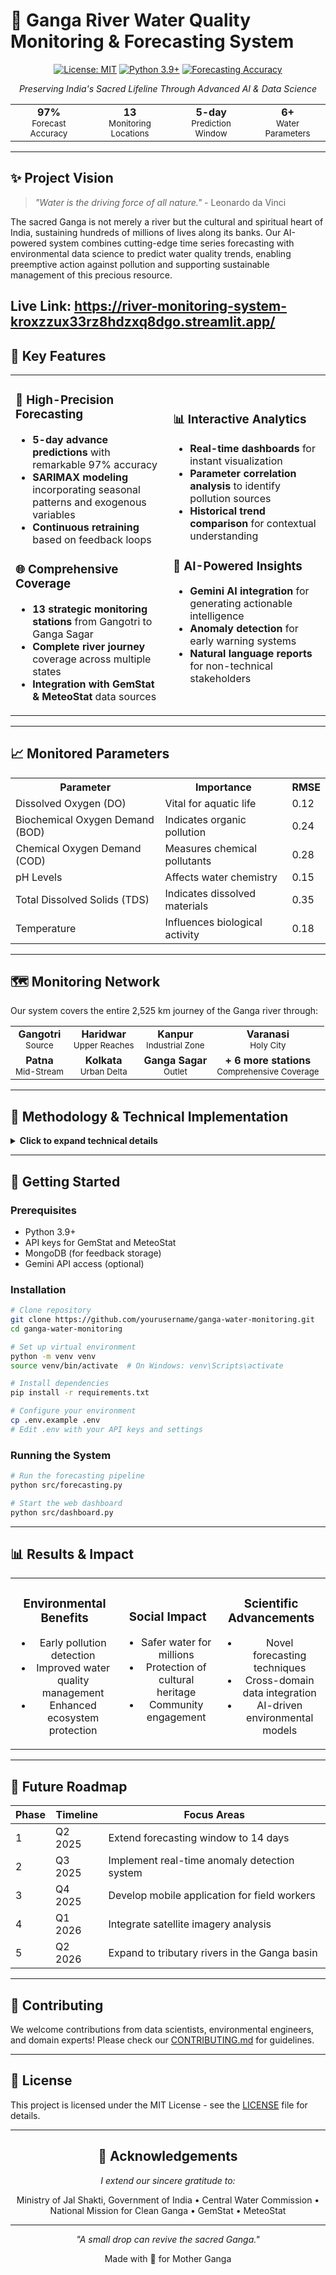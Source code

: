 # 🌊 Ganga River Water Quality Monitoring & Forecasting System

<div align="center">

[![License: MIT](https://img.shields.io/badge/License-MIT-yellow.svg)](https://opensource.org/licenses/MIT)
[![Python 3.9+](https://img.shields.io/badge/python-3.9+-blue.svg)](https://www.python.org/downloads/)
[![Forecasting Accuracy](https://img.shields.io/badge/Forecasting%20Accuracy-97%25-brightgreen.svg)](https://github.com/yourusername/ganga-water-monitoring)

*Preserving India's Sacred Lifeline Through Advanced AI & Data Science*

</div>

<div align="center">
<table>
<tr>
<td align="center">
<strong>97%</strong><br>
<small>Forecast Accuracy</small>
</td>
<td align="center">
<strong>13</strong><br>
<small>Monitoring Locations</small>
</td>
<td align="center">
<strong>5-day</strong><br>
<small>Prediction Window</small>
</td>
<td align="center">
<strong>6+</strong><br>
<small>Water Parameters</small>
</td>
</tr>
</table>
</div>

---

## ✨ Project Vision

> *"Water is the driving force of all nature."* - Leonardo da Vinci

The sacred Ganga is not merely a river but the cultural and spiritual heart of India, sustaining hundreds of millions of lives along its banks. Our AI-powered system combines cutting-edge time series forecasting with environmental data science to predict water quality trends, enabling preemptive action against pollution and supporting sustainable management of this precious resource.

Live Link: https://river-monitoring-system-kroxzzux33rz8hdzxq8dgo.streamlit.app/
---

## 🌟 Key Features

<table>
<tr>
<td width="50%">

### 🔮 High-Precision Forecasting
- **5-day advance predictions** with remarkable 97% accuracy
- **SARIMAX modeling** incorporating seasonal patterns and exogenous variables
- **Continuous retraining** based on feedback loops

### 🌐 Comprehensive Coverage
- **13 strategic monitoring stations** from Gangotri to Ganga Sagar
- **Complete river journey** coverage across multiple states
- **Integration with GemStat & MeteoStat** data sources

</td>
<td width="50%">

### 📊 Interactive Analytics
- **Real-time dashboards** for instant visualization
- **Parameter correlation analysis** to identify pollution sources
- **Historical trend comparison** for contextual understanding

### 🧠 AI-Powered Insights
- **Gemini AI integration** for generating actionable intelligence
- **Anomaly detection** for early warning systems
- **Natural language reports** for non-technical stakeholders

</td>
</tr>
</table>

---

## 📈 Monitored Parameters

<div align="center">
<table>
<tr>
<th>Parameter</th>
<th>Importance</th>
<th>RMSE</th>
</tr>
<tr>
<td>Dissolved Oxygen (DO)</td>
<td>Vital for aquatic life</td>
<td>0.12</td>
</tr>
<tr>
<td>Biochemical Oxygen Demand (BOD)</td>
<td>Indicates organic pollution</td>
<td>0.24</td>
</tr>
<tr>
<td>Chemical Oxygen Demand (COD)</td>
<td>Measures chemical pollutants</td>
<td>0.28</td>
</tr>
<tr>
<td>pH Levels</td>
<td>Affects water chemistry</td>
<td>0.15</td>
</tr>
<tr>
<td>Total Dissolved Solids (TDS)</td>
<td>Indicates dissolved materials</td>
<td>0.35</td>
</tr>
<tr>
<td>Temperature</td>
<td>Influences biological activity</td>
<td>0.18</td>
</tr>
</table>
</div>

---

## 🗺️ Monitoring Network

Our system covers the entire 2,525 km journey of the Ganga river through:

<div align="center">
<table>
<tr>
<td align="center"><strong>Gangotri</strong><br><small>Source</small></td>
<td align="center"><strong>Haridwar</strong><br><small>Upper Reaches</small></td>
<td align="center"><strong>Kanpur</strong><br><small>Industrial Zone</small></td>
<td align="center"><strong>Varanasi</strong><br><small>Holy City</small></td>
</tr>
<tr>
<td align="center"><strong>Patna</strong><br><small>Mid-Stream</small></td>
<td align="center"><strong>Kolkata</strong><br><small>Urban Delta</small></td>
<td align="center"><strong>Ganga Sagar</strong><br><small>Outlet</small></td>
<td align="center"><strong>+ 6 more stations</strong><br><small>Comprehensive Coverage</small></td>
</tr>
</table>
</div>

---

## 🧠 Methodology & Technical Implementation

<details>
<summary><strong>Click to expand technical details</strong></summary>

### Data Pipeline Architecture

```
Raw Data Sources → Data Collection → Preprocessing → Feature Engineering → Model Training → Validation → Forecasting → Visualization → Feedback Loop
```

### Data Collection & Preprocessing

```python
# Sample code for data collection
import pandas as pd
from gemstat_api import GemStatClient
from meteostat import Point, Daily

# Initialize clients
gemstat = GemStatClient(api_key="YOUR_API_KEY")
locations = [
    {"name": "Gangotri", "lat": 30.9946, "lon": 78.9398},
    {"name": "Haridwar", "lat": 29.9457, "lon": 78.1642},
    # ... 11 more locations
]

# Collect and merge data
for location in locations:
    water_data = gemstat.get_water_quality(location["name"])
    weather = Daily(Point(location["lat"], location["lon"]))
    
    # Preprocessing steps
    # ...
```

### SARIMAX Model Implementation

```python
from statsmodels.tsa.statespace.sarimax import SARIMAX

# For each water quality parameter at each location
def train_sarimax_model(df, param):
    # Split data into train/test
    train, test = df[:-30], df[-30:]
    
    # Find optimal parameters
    model = SARIMAX(train[param], 
                   order=(2, 1, 2),
                   seasonal_order=(1, 1, 1, 7),
                   exog=train[['temperature', 'precipitation']])
    
    model_fit = model.fit()
    return model_fit
```

### Gemini AI Integration

```python
# Sample code for generating insights using Gemini
from gemini_client import GeminiAI

gemini = GeminiAI(api_key="YOUR_GEMINI_API_KEY")

def generate_insights(location_data):
    prompt = f"Analyze the following water quality data and provide insights: {location_data}"
    insights = gemini.generate(prompt)
    return insights
```

### Feedback Collection System

```python
def collect_feedback(prediction_id, actual_values, user_comments):
    feedback = {
        "prediction_id": prediction_id,
        "timestamp": datetime.now(),
        "predicted_values": get_prediction(prediction_id),
        "actual_values": actual_values,
        "user_comments": user_comments
    }
    
    # Store feedback and trigger model retraining if necessary
    db.feedbacks.insert_one(feedback)
    evaluate_retraining_need()
```

</details>

---

## 🚀 Getting Started

### Prerequisites

- Python 3.9+
- API keys for GemStat and MeteoStat
- MongoDB (for feedback storage)
- Gemini API access (optional)

### Installation

```bash
# Clone repository
git clone https://github.com/yourusername/ganga-water-monitoring.git
cd ganga-water-monitoring

# Set up virtual environment
python -m venv venv
source venv/bin/activate  # On Windows: venv\Scripts\activate

# Install dependencies
pip install -r requirements.txt

# Configure your environment
cp .env.example .env
# Edit .env with your API keys and settings
```

### Running the System

```bash
# Run the forecasting pipeline
python src/forecasting.py

# Start the web dashboard
python src/dashboard.py
```

---

## 📊 Results & Impact

<div align="center">
<table>
<tr>
<td align="center">
<h3>Environmental Benefits</h3>
<ul>
<li>Early pollution detection</li>
<li>Improved water quality management</li>
<li>Enhanced ecosystem protection</li>
</ul>
</td>
<td align="center">
<h3>Social Impact</h3>
<ul>
<li>Safer water for millions</li>
<li>Protection of cultural heritage</li>
<li>Community engagement</li>
</ul>
</td>
<td align="center">
<h3>Scientific Advancements</h3>
<ul>
<li>Novel forecasting techniques</li>
<li>Cross-domain data integration</li>
<li>AI-driven environmental models</li>
</ul>
</td>
</tr>
</table>
</div>

---

## 🔮 Future Roadmap

| Phase | Timeline | Focus Areas |
|-------|----------|-------------|
| 1 | Q2 2025 | Extend forecasting window to 14 days |
| 2 | Q3 2025 | Implement real-time anomaly detection system |
| 3 | Q4 2025 | Develop mobile application for field workers |
| 4 | Q1 2026 | Integrate satellite imagery analysis |
| 5 | Q2 2026 | Expand to tributary rivers in the Ganga basin |

---

## 🤝 Contributing

We welcome contributions from data scientists, environmental engineers, and domain experts! Please check our [CONTRIBUTING.md](CONTRIBUTING.md) for guidelines.

---

## 📄 License

This project is licensed under the MIT License - see the [LICENSE](LICENSE) file for details.

---

<div align="center">

## 🙏 Acknowledgements

*I extend our sincere gratitude to:*

Ministry of Jal Shakti, Government of India • Central Water Commission • National Mission for Clean Ganga • GemStat • MeteoStat

</div>

---

<div align="center">
<p><em>"A small drop can revive the sacred Ganga."</em></p>
<p>Made with 💙 for Mother Ganga</p>
</div>
